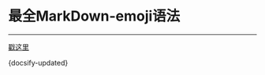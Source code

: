 # 最全MarkDown-emoji语法

---



[戳这里](https://www.webfx.com/tools/emoji-cheat-sheet/)



{docsify-updated}
